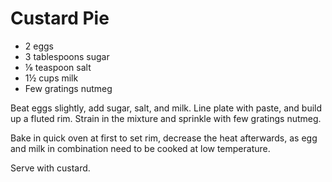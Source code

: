 # Custard Pie

- 2 eggs
- 3 tablespoons sugar
- ⅛ teaspoon salt
- 1½ cups milk
- Few gratings nutmeg

Beat eggs slightly, add sugar, salt, and milk. Line plate with paste, and build up a fluted rim. Strain in the mixture and sprinkle with few gratings nutmeg.

Bake in quick oven at first to set rim, decrease the heat afterwards, as egg and milk in combination need to be cooked at low temperature.

Serve with custard.
